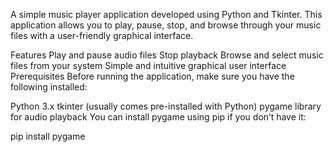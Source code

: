 A simple music player application developed using Python and Tkinter. This application allows you to play, pause, stop, and browse through your music files with a user-friendly graphical interface.

Features
Play and pause audio files
Stop playback
Browse and select music files from your system
Simple and intuitive graphical user interface
Prerequisites
Before running the application, make sure you have the following installed:

Python 3.x
tkinter (usually comes pre-installed with Python)
pygame library for audio playback
You can install pygame using pip if you don’t have it:

pip install pygame

